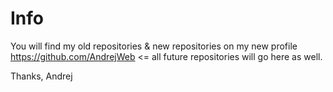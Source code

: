 # Info

You will find my old repositories & new repositories on my new profile https://github.com/AndrejWeb <= all future repositories will go here as well.

Thanks,
Andrej
